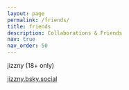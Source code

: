 ```yaml
---
layout: page
permalink: /friends/
title: friends
description: Collaborations & Friends
nav: true
nav_order: 50
---
```


jizzny (18+ only)

<a href="https://bsky.app/profile/jizzny.bsky.social" title="Bluesky">jizzny.bsky.social <i class="fa-brands fa-bluesky"></i></a>
